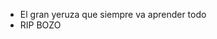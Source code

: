 - El gran yeruza que siempre va aprender todo
- RIP BOZO
<!---
Yzyruza/Yzyruza is a ✨ special ✨ repository because its `README.md` (this file) appears on your GitHub profile.
You can click the Preview link to take a look at your changes.
--->
